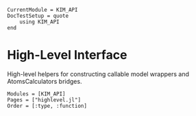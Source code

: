 ```@meta
CurrentModule = KIM_API
DocTestSetup = quote
    using KIM_API
end
```

# High-Level Interface

High-level helpers for constructing callable model wrappers and AtomsCalculators bridges.

```@autodocs
Modules = [KIM_API]
Pages = ["highlevel.jl"]
Order = [:type, :function]
```
